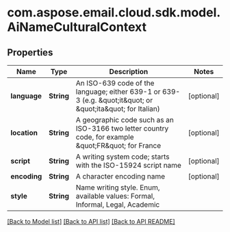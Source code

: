 
# com.aspose.email.cloud.sdk.model.AiNameCulturalContext

## Properties
Name | Type | Description | Notes
------------ | ------------- | ------------- | -------------
**language** | **String** | An ISO-639 code of the language; either 639-1 or 639-3 (e.g. \&quot;it\&quot; or \&quot;ita\&quot; for Italian)              |  [optional]
**location** | **String** | A geographic code such as an ISO-3166 two letter country code, for example \&quot;FR\&quot; for France              |  [optional]
**script** | **String** | A writing system code; starts with the ISO-15924 script name              |  [optional]
**encoding** | **String** | A character encoding name              |  [optional]
**style** | **String** | Name writing style. Enum, available values: Formal, Informal, Legal, Academic | 


    
    


    
    


    
    


    
    


    
    


[[Back to Model list]](README.md#documentation-for-models) [[Back to API list]](README.md#documentation-for-api-endpoints) [[Back to API README]](README.md)

